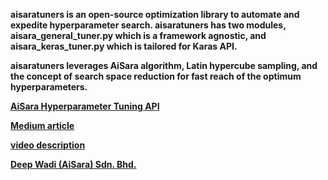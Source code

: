 **aisaratuners is an open-source optimization library to automate and expedite hyperparameter search. aisaratuners has two modules, aisara_general_tuner.py which is a framework agnostic, and aisara_keras_tuner.py which is tailored for Karas API.**

**aisaratuners leverages AiSara algorithm, Latin hypercube sampling, and the concept of search space reduction for fast reach of the optimum hyperparameters.**

**[AiSara Hyperparameter Tuning API](https://rapidapi.com/aisara-technology-aisara-technology-default/api/aisara-hyperparameter-tuning)**

**[Medium article](https://aisaradeepwadi.medium.com/advance-keras-hyperparameter-tuning-with-aisaratuners-library-78c488ab4d6a)**

**[video description](https://www.youtube.com/watch?v=pFuyb7q28vg&feature=youtu.be&ab_channel=AiSaraEnquiry)**

**[Deep Wadi (AiSara) Sdn. Bhd.](https://www.aisara.ai/)**
